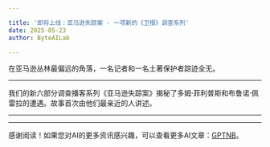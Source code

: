 ```yaml
---

title: '即将上线：亚马逊失踪案 - 一项新的《卫报》调查系列'
date: 2025-05-23
author: ByteAILab

---
```


在亚马逊丛林最偏远的角落，一名记者和一名土著保护者踪迹全无。

---
我们的新六部分调查播客系列《亚马逊失踪案》揭秘了多姆·菲利普斯和布鲁诺·佩雷拉的遭遇。故事首次由他们最亲近的人讲述。

---
---
感谢阅读！如果您对AI的更多资讯感兴趣，可以查看更多AI文章：[GPTNB](https://gptnb.com)。